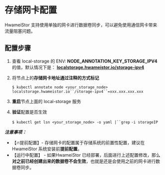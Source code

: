 # 存储网卡配置

HwameiStor 支持使用单独的网卡进行数据卷同步，可以避免使用通信网卡带来流量阻塞问题。

## **配置步骤**

1. 查看 local-storage 的 ENV: **NODE_ANNOTATION_KEY_STORAGE_IPV4** 的值，默认情况下是： **[localstorage.hwameistor.io/storage-ipv4](http://localstorage.hwameistor.io/storage-ipv4)**

2. 将节点上的**存储网卡地址通过注释的方式标记**

   `$ kubectl annotate node <your_storage_node> localstorage.hwameistor.io``/storage-ipv4``=xxx.xxx.xxx.xxx`

3. **重启**节点上面的 local-storage 服务

4. **验证**配置是否生效

   `$ kubectl get lsn <your_storage_node> -o yaml |``grep` `-i storageIP`

***注意事项：***

- 【🔥提前配置】- 存储网卡的配置属于存储系统的前置性配置，建议在 HwameiStor 系统安装前**提前配置**。
- 【运行中配置】 - 如果HwameiStor 已经部署，后面进行上述配置修改，那么**对之前已经创建出来的数据卷不会生效**，也就是还是会使用之前的网卡进行数据卷同步。

